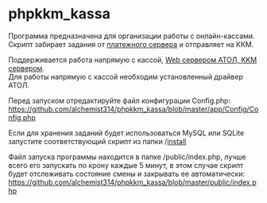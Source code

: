 # phpkkm_kassa

Программа предназначена для организации работы с онлайн-кассами.
<br>Скрипт забирает задания от <a href="https://github.com/alchemist314/phpkkm_kassa_tasks" target="blank">платежного сервера</a> и отправляет на ККМ.

Поддерживается работа напрямую с кассой, <a href="https://app.swaggerhub.com/apis-docs/atol-dev/fptr-web-server/" target="blank">Web сервером АТОЛ, <a href="https://kkmserver.ru/KkmServer" target="blank">KKM сервером</a>.
<br>Для работы напрямую с кассой необходим установленный драйвер АТОЛ.

Перед запуском отредактируйте файл конфигурации Config.php:
<br>https://github.com/alchemist314/phpkkm_kassa/blob/master/app/Config/Config.php

Если для хранения заданий будет использоваться MySQL или SQLite запустите соответствующий скрипт из папки /<a href="https://github.com/alchemist314/phpkkm_kassa/tree/master/install" target="blank">install</a>

Файл запуска программы находится в папке /public/index.php, лучше всего его запускать по крону каждые 5 минут, в этом случае скрипт будет отслеживать состояние смены и закрывать ее автоматически:
<br>https://github.com/alchemist314/phpkkm_kassa/blob/master/public/index.php

